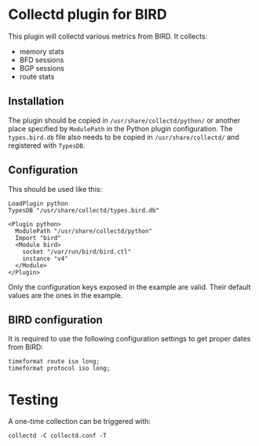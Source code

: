 # Collectd plugin for BIRD

This plugin will collectd various metrics from BIRD. It collects:

 - memory stats
 - BFD sessions
 - BGP sessions
 - route stats

## Installation

The plugin should be copied in `/usr/share/collectd/python/` or
another place specified by `ModulePath` in the Python plugin
configuration. The `types.bird.db` file also needs to be copied in
`/usr/share/collectd/` and registered with `TypesDB`.

## Configuration

This should be used like this:

    LoadPlugin python
    TypesDB "/usr/share/collectd/types.bird.db"

    <Plugin python>
      ModulePath "/usr/share/collectd/python"
      Import "bird"
      <Module bird>
        socket "/var/run/bird/bird.ctl"
        instance "v4"
      </Module>
    </Plugin>

Only the configuration keys exposed in the example are valid. Their
default values are the ones in the example.

## BIRD configuration

It is required to use the following configuration settings to get
proper dates from BIRD:

    timeformat route iso long;
    timeformat protocol iso long;

# Testing

A one-time collection can be triggered with:

    collectd -C collectd.conf -T
